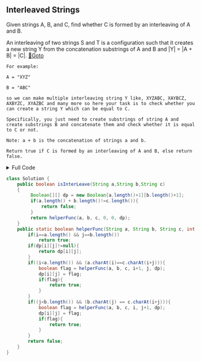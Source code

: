 ## Interleaved Strings
Given strings A, B, and C, find whether C is formed by an interleaving of A and B.

An interleaving of two strings S and T is a configuration such that it creates a new string Y from the concatenation substrings of A and B and |Y| = |A + B| = |C|. [🔗Goto](https://practice.geeksforgeeks.org/problems/interleaved-strings/1/?page=1&difficulty[]=1&status[]=unsolved&company[]=Amazon&category[]=Strings&sortBy=submissions#) 

```
For example:

A = "XYZ"

B = "ABC"

so we can make multiple interleaving string Y like, XYZABC, XAYBCZ, AXBYZC, XYAZBC and many more so here your task is to check whether you can create a string Y which can be equal to C.

Specifically, you just need to create substrings of string A and create substrings B and concatenate them and check whether it is equal to C or not.

Note: a + b is the concatenation of strings a and b.

Return true if C is formed by an interleaving of A and B, else return false. 
```
<details>
<summary>Full Code</summary>

```java
import java.util.*;
import java.lang.*;
class InterLeaveString
{
    public static void main(String[] args)
    {
        Scanner sc=new Scanner(System.in);
        int t=sc.nextInt();
        while(t>0)
        {
            String a =sc.next();
            String b = sc.next();
            String c = sc.next();
            Solution g=new Solution();
        
            System.out.println(g.isInterLeave(a,b,c)==true?1:0);
            t--;
        }
    }
}

// } Driver Code Ends


/*you are required to complete this method */

class Solution {
	public boolean isInterLeave(String a,String b,String c)
	{
         Boolean[][] dp = new Boolean[a.length()+1][b.length()+1];
         if(a.length() + b.length()!=c.length()){
             return false;
         }
         return helperFunc(a, b, c, 0, 0, dp);
	}
	public static boolean helperFunc(String a, String b, String c, int i, int j, Boolean[][] dp){
	    if(i==a.length() && j==b.length())
	        return true;
	    if(dp[i][j]!=null){
	        return dp[i][j];
	    }
	    if((i<a.length()) && (a.charAt(i)==c.charAt(i+j))){
	        boolean flag = helperFunc(a, b, c, i+1, j, dp);
	        dp[i][j] = flag;
	        if(flag){
	            return true;
	        }
	    }
	    if((j<b.length()) && (b.charAt(j) == c.charAt(i+j))){
	        boolean flag = helperFunc(a, b, c, i, j+1, dp);
	        dp[i][j] = flag;
	        if(flag){
	            return true;
	        }
	    }
	    return false;
	}
}
```
</details>

```java
class Solution {
	public boolean isInterLeave(String a,String b,String c)
	{
         Boolean[][] dp = new Boolean[a.length()+1][b.length()+1];
         if(a.length() + b.length()!=c.length()){
             return false;
         }
         return helperFunc(a, b, c, 0, 0, dp);
	}
	public static boolean helperFunc(String a, String b, String c, int i, int j, Boolean[][] dp){
	    if(i==a.length() && j==b.length())
	        return true;
	    if(dp[i][j]!=null){
	        return dp[i][j];
	    }
	    if((i<a.length()) && (a.charAt(i)==c.charAt(i+j))){
	        boolean flag = helperFunc(a, b, c, i+1, j, dp);
	        dp[i][j] = flag;
	        if(flag){
	            return true;
	        }
	    }
	    if((j<b.length()) && (b.charAt(j) == c.charAt(i+j))){
	        boolean flag = helperFunc(a, b, c, i, j+1, dp);
	        dp[i][j] = flag;
	        if(flag){
	            return true;
	        }
	    }
	    return false;
	}
}

```